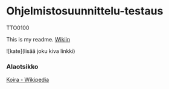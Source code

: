 # Ohjelmistosuunnittelu-testaus
TTO0100

This is my readme.
[Wikiin](https://github.com/Pepeeeee/Ohjelmistosuunnittelu-testaus/wiki/Vaatimusm%C3%A4%C3%A4rittelyt)

![kate](lisää joku kiva linkki)

### Alaotsikko
[Koira - Wikipedia](https://fi.wikipedia.org/wiki/Koira)

